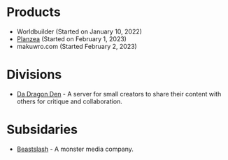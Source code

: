 # Products
* Worldbuilder (Started on January 10, 2022)
* [Planzea](https://planzea.com) (Started on February 1, 2023)
* makuwro.com (Started February 2, 2023)

# Divisions
* [Da Dragon Den](https://github.com/DaDragonDen) - A server for small creators to share their content with others for critique and collaboration. 

# Subsidaries
* [Beastslash](https://github.com/Beastslash) - A monster media company.
